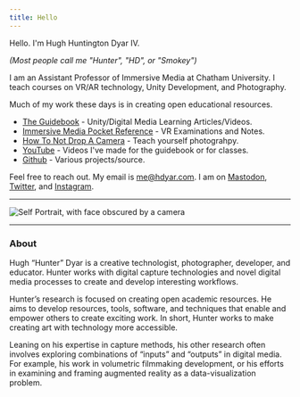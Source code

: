 ```yaml
---
title: Hello
---
```

Hello. I'm Hugh Huntington Dyar IV.

*(Most people call me "Hunter", "HD", or "Smokey")*

I am an Assistant Professor of Immersive Media at Chatham University. I teach courses on VR/AR technology, Unity Development, and Photography.

Much of my work these days is in creating open educational resources.
- [The Guidebook](https://guidebook.hdyar.com) - Unity/Digital Media Learning Articles/Videos.
- [Immersive Media Pocket Reference](https://impr.hdyar.com) - VR Examinations and Notes.
- [How To Not Drop A Camera](http://howtonotdropacamera.com) - Teach yourself photograhpy.
- [YouTube](youtube.com/hunterdyar) - Videos I've made for the guidebook or for classes.
- [Github](https://github.com/hunterdyar) - Various projects/source.

Feel free to reach out. My email is me@hdyar.com. I am on [Mastodon](https://mastodon.gamedev.place/@hdyar), [Twitter](http://twitter.com/hdyar), and [Instagram](https://instagram.com/notdroppingcameras).

---

![Self Portrait, with face obscured by a camera](/photography/self.jpg)

---

### About

Hugh “Hunter” Dyar is a creative technologist, photographer, developer, and educator. Hunter works with digital capture technologies and novel digital media processes to create and develop interesting workflows.

Hunter’s research is focused on creating open academic resources. He aims to develop resources, tools, software, and techniques that enable and empower others to create exciting work. In short, Hunter works to make creating art with technology more accessible.

Leaning on his expertise in capture methods, his other research often involves exploring combinations of “inputs” and “outputs” in digital media. For example, his work in volumetric filmmaking development, or his efforts in examining and framing augmented reality as a data-visualization problem. 
